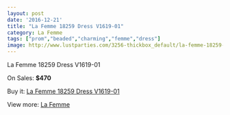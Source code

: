 ```yaml
---
layout: post
date: '2016-12-21'
title: "La Femme 18259 Dress V1619-01"
category: La Femme
tags: ["prom","beaded","charming","femme","dress"]
image: http://www.lustparties.com/3256-thickbox_default/la-femme-18259-dress-v1619-01.jpg
---
```

La Femme 18259 Dress V1619-01

On Sales: **$470**
<a href="https://www.lustparties.com/en/la-femme/1066-la-femme-18259-dress-v1619-01.html"><amp-img layout="responsive" width="600" height="600" src="//www.lustparties.com/3256-thickbox_default/la-femme-18259-dress-v1619-01.jpg" alt="La Femme 18259 Dress V1619-01 0" /></a>
<a href="https://www.lustparties.com/en/la-femme/1066-la-femme-18259-dress-v1619-01.html"><amp-img layout="responsive" width="600" height="600" src="//www.lustparties.com/3258-thickbox_default/la-femme-18259-dress-v1619-01.jpg" alt="La Femme 18259 Dress V1619-01 1" /></a>
<a href="https://www.lustparties.com/en/la-femme/1066-la-femme-18259-dress-v1619-01.html"><amp-img layout="responsive" width="600" height="600" src="//www.lustparties.com/3257-thickbox_default/la-femme-18259-dress-v1619-01.jpg" alt="La Femme 18259 Dress V1619-01 2" /></a>

Buy it: [La Femme 18259 Dress V1619-01](https://www.lustparties.com/en/la-femme/1066-la-femme-18259-dress-v1619-01.html "La Femme 18259 Dress V1619-01")

View more: [La Femme](https://www.lustparties.com/en/4-la-femme "La Femme")